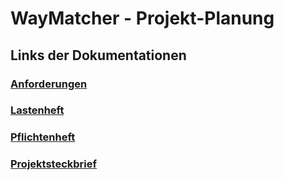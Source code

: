 # WayMatcher - Projekt-Planung

## Links der Dokumentationen

### [Anforderungen](Anforderungen.md)

### [Lastenheft](Lastenheft.md)

### [Pflichtenheft](Pflichtenheft.md)

### [Projektsteckbrief](https://github.com/WayMatcher/ProjectPlanning/wiki/Projektsteckbrief)
